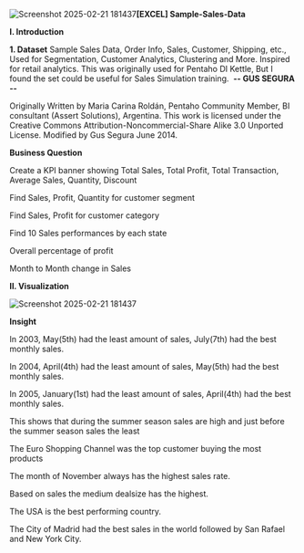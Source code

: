 ![Screenshot 2025-02-21 181437](https://github.com/user-attachments/assets/93cea791-0bf1-4bdf-982e-1b4bbb3551f7)**[EXCEL] Sample-Sales-Data**

**I. Introduction**

**1. Dataset**
Sample Sales Data, Order Info, Sales, Customer, Shipping, etc., Used for Segmentation, Customer Analytics, Clustering and More. Inspired for retail analytics. This was originally used for Pentaho DI Kettle, But I found the set could be useful for Sales Simulation training. 
**-- GUS SEGURA --**

Originally Written by Maria Carina Roldán, Pentaho Community Member, BI consultant (Assert Solutions), Argentina. This work is licensed under the Creative Commons Attribution-Noncommercial-Share Alike 3.0 Unported License. Modified by Gus Segura June 2014.

**Business Question**

Create a KPI banner showing Total Sales, Total Profit, Total Transaction, Average Sales, Quantity, Discount

Find Sales, Profit, Quantity for customer segment

Find Sales, Profit for customer category

Find 10 Sales performances by each state

Overall percentage of profit

Month to Month change in Sales

**II. Visualization**


![Screenshot 2025-02-21 181437](https://github.com/user-attachments/assets/67462fe6-2f76-458f-a3b3-21c43a687eda)













**Insight**

In 2003, May(5th) had the least amount of sales, July(7th) had the best monthly sales.

In 2004, April(4th) had the least amount of sales, May(5th) had the best monthly sales.

In 2005, January(1st) had the least amount of sales, April(4th) had the best monthly sales.

This shows that during the summer season sales are high and just before the summer season sales the least

The Euro Shopping Channel was the top customer buying the most products

The month of November always has the highest sales rate.

Based on sales the medium dealsize has the highest.

The USA is the best performing country.

The City of Madrid had the best sales in the world followed by San Rafael and New York City.
